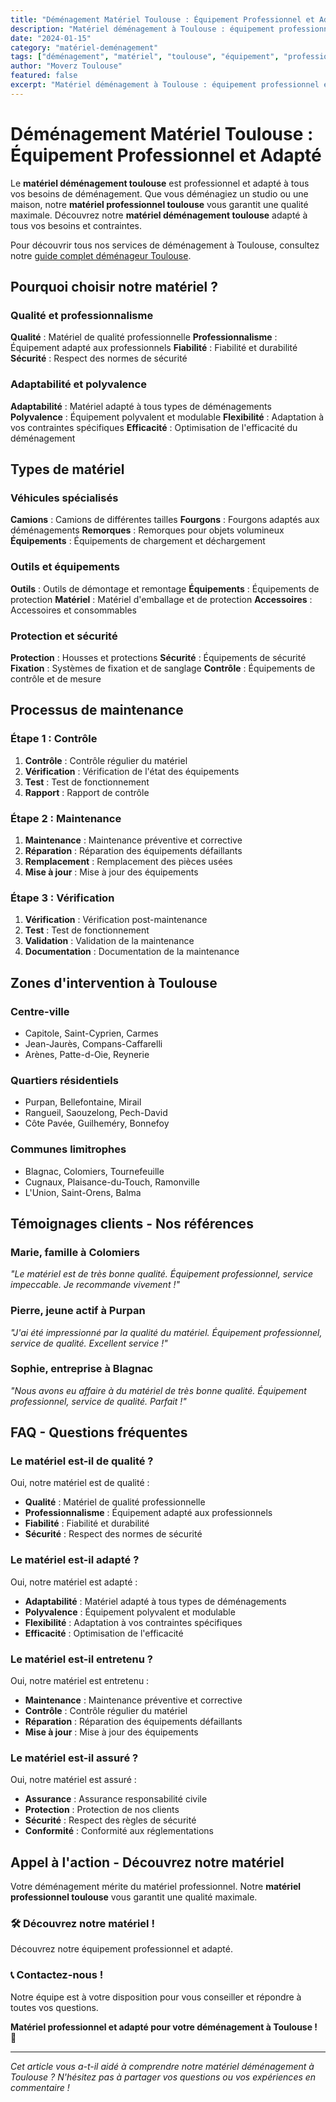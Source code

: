 ```yaml
---
title: "Déménagement Matériel Toulouse : Équipement Professionnel et Adapté"
description: "Matériel déménagement à Toulouse : équipement professionnel et adapté. Véhicules spécialisés, outils, protection. Découvrez notre matériel."
date: "2024-01-15"
category: "matériel-deménagement"
tags: ["déménagement", "matériel", "toulouse", "équipement", "professionnel"]
author: "Moverz Toulouse"
featured: false
excerpt: "Matériel déménagement à Toulouse : équipement professionnel et adapté. Véhicules spécialisés, outils, protection."
---
```


# Déménagement Matériel Toulouse : Équipement Professionnel et Adapté

Le **matériel déménagement toulouse** est professionnel et adapté à tous vos besoins de déménagement. Que vous déménagiez un studio ou une maison, notre **matériel professionnel toulouse** vous garantit une qualité maximale. Découvrez notre **matériel déménagement toulouse** adapté à tous vos besoins et contraintes.

Pour découvrir tous nos services de déménagement à Toulouse, consultez notre [guide complet déménageur Toulouse](/blog/demenageur/demenageur-toulouse).

## Pourquoi choisir notre matériel ?

### Qualité et professionnalisme

**Qualité** : Matériel de qualité professionnelle
**Professionnalisme** : Équipement adapté aux professionnels
**Fiabilité** : Fiabilité et durabilité
**Sécurité** : Respect des normes de sécurité

### Adaptabilité et polyvalence

**Adaptabilité** : Matériel adapté à tous types de déménagements
**Polyvalence** : Équipement polyvalent et modulable
**Flexibilité** : Adaptation à vos contraintes spécifiques
**Efficacité** : Optimisation de l'efficacité du déménagement

## Types de matériel

### Véhicules spécialisés

**Camions** : Camions de différentes tailles
**Fourgons** : Fourgons adaptés aux déménagements
**Remorques** : Remorques pour objets volumineux
**Équipements** : Équipements de chargement et déchargement

### Outils et équipements

**Outils** : Outils de démontage et remontage
**Équipements** : Équipements de protection
**Matériel** : Matériel d'emballage et de protection
**Accessoires** : Accessoires et consommables

### Protection et sécurité

**Protection** : Housses et protections
**Sécurité** : Équipements de sécurité
**Fixation** : Systèmes de fixation et de sanglage
**Contrôle** : Équipements de contrôle et de mesure

## Processus de maintenance

### Étape 1 : Contrôle

1. **Contrôle** : Contrôle régulier du matériel
2. **Vérification** : Vérification de l'état des équipements
3. **Test** : Test de fonctionnement
4. **Rapport** : Rapport de contrôle

### Étape 2 : Maintenance

1. **Maintenance** : Maintenance préventive et corrective
2. **Réparation** : Réparation des équipements défaillants
3. **Remplacement** : Remplacement des pièces usées
4. **Mise à jour** : Mise à jour des équipements

### Étape 3 : Vérification

1. **Vérification** : Vérification post-maintenance
2. **Test** : Test de fonctionnement
3. **Validation** : Validation de la maintenance
4. **Documentation** : Documentation de la maintenance

## Zones d'intervention à Toulouse

### Centre-ville
- Capitole, Saint-Cyprien, Carmes
- Jean-Jaurès, Compans-Caffarelli
- Arènes, Patte-d-Oie, Reynerie

### Quartiers résidentiels
- Purpan, Bellefontaine, Mirail
- Rangueil, Saouzelong, Pech-David
- Côte Pavée, Guilheméry, Bonnefoy

### Communes limitrophes
- Blagnac, Colomiers, Tournefeuille
- Cugnaux, Plaisance-du-Touch, Ramonville
- L'Union, Saint-Orens, Balma

## Témoignages clients - Nos références

### Marie, famille à Colomiers
*"Le matériel est de très bonne qualité. Équipement professionnel, service impeccable. Je recommande vivement !"*

### Pierre, jeune actif à Purpan
*"J'ai été impressionné par la qualité du matériel. Équipement professionnel, service de qualité. Excellent service !"*

### Sophie, entreprise à Blagnac
*"Nous avons eu affaire à du matériel de très bonne qualité. Équipement professionnel, service de qualité. Parfait !"*

## FAQ - Questions fréquentes

### Le matériel est-il de qualité ?

Oui, notre matériel est de qualité :
- **Qualité** : Matériel de qualité professionnelle
- **Professionnalisme** : Équipement adapté aux professionnels
- **Fiabilité** : Fiabilité et durabilité
- **Sécurité** : Respect des normes de sécurité

### Le matériel est-il adapté ?

Oui, notre matériel est adapté :
- **Adaptabilité** : Matériel adapté à tous types de déménagements
- **Polyvalence** : Équipement polyvalent et modulable
- **Flexibilité** : Adaptation à vos contraintes spécifiques
- **Efficacité** : Optimisation de l'efficacité

### Le matériel est-il entretenu ?

Oui, notre matériel est entretenu :
- **Maintenance** : Maintenance préventive et corrective
- **Contrôle** : Contrôle régulier du matériel
- **Réparation** : Réparation des équipements défaillants
- **Mise à jour** : Mise à jour des équipements

### Le matériel est-il assuré ?

Oui, notre matériel est assuré :
- **Assurance** : Assurance responsabilité civile
- **Protection** : Protection de nos clients
- **Sécurité** : Respect des règles de sécurité
- **Conformité** : Conformité aux réglementations

## Appel à l'action - Découvrez notre matériel

Votre déménagement mérite du matériel professionnel. Notre **matériel professionnel toulouse** vous garantit une qualité maximale.

### 🛠️ **Découvrez notre matériel !**

Découvrez notre équipement professionnel et adapté.

### 📞 **Contactez-nous !**

Notre équipe est à votre disposition pour vous conseiller et répondre à toutes vos questions.

**Matériel professionnel et adapté pour votre déménagement à Toulouse !** 🚚

---

*Cet article vous a-t-il aidé à comprendre notre matériel déménagement à Toulouse ? N'hésitez pas à partager vos questions ou vos expériences en commentaire !*

